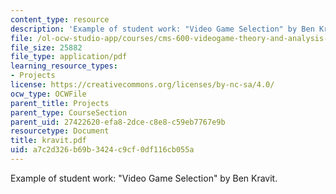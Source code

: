 ```yaml
---
content_type: resource
description: 'Example of student work: "Video Game Selection" by Ben Kravit.'
file: /ol-ocw-studio-app/courses/cms-600-videogame-theory-and-analysis-fall-2007/a7c2d326b69b3424c9cf0df116cb055a_kravit.pdf
file_size: 25882
file_type: application/pdf
learning_resource_types:
- Projects
license: https://creativecommons.org/licenses/by-nc-sa/4.0/
ocw_type: OCWFile
parent_title: Projects
parent_type: CourseSection
parent_uid: 27422620-efa8-2dce-c8e8-c59eb7767e9b
resourcetype: Document
title: kravit.pdf
uid: a7c2d326-b69b-3424-c9cf-0df116cb055a
---
```

Example of student work: "Video Game Selection" by Ben Kravit.